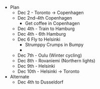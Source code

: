 - Plan
	- Dec 2 - Toronto -> Copenhagen
	- Dec 2nd-4th Copenhagen
		- Get coffee in Copenhagen
	- Dec 4th - Train to Hamburg
	- Dec 4th - 6th Hamburg
	- Dec 6 Fly to Helsinki
		- Strumppy Crumps in Bumpy
		-
	- Dec 7th - Oulu (Winter cycling)
	- Dec 8th - Rovaniemi (Northern lights)
	- Dec 9th - Helsinki
	- Dec 10th - Helsinki -> Toronto
- Alternate
	- Dec 4th to Dusseldorf